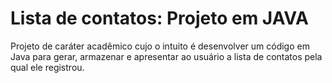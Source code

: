 # Lista de contatos: Projeto em JAVA
Projeto de caráter acadêmico cujo o intuito é desenvolver um código em Java para gerar, armazenar e apresentar ao usuário a lista de contatos pela qual ele registrou.